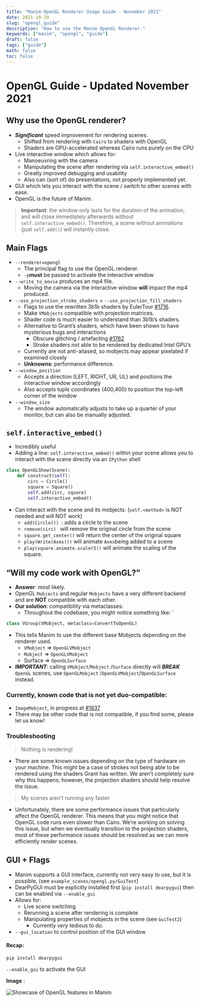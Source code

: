 ```yaml
---
title: "Manim OpenGL Renderer Usage Guide - November 2021"
date: 2021-10-29
slug: "opengl_guide"
description: "How to use the Manim OpenGL Renderer."
keywords: ["manim", "opengl", "guide"]
draft: false
tags: ["guide"]
math: false
toc: false
---
```


# OpenGL Guide - Updated November 2021

## Why use the OpenGL renderer?

- ***Significant*** speed improvement for rendering scenes.
  - Shifted from rendering with `Cairo` to shaders with OpenGL
  - Shaders are GPU-accelerated whereas Cairo runs purely on the CPU
- Live interactive window which allows for:
  - Manoeuvring with the camera
  - Manipulating the scene after rendering via `self.interactive_embed()`
  - Greatly improved debugging and usability
  - Also can (sort of) do presentations, not properly implemented yet.
- GUI which lets you interact with the scene / switch to other scenes with ease.
- OpenGL is the future of Manim.

> **Important**: the window only lasts for the duration of the animation, and will close immediately afterwards without `self.interactive_embed()`. Therefore, a scene without animations (just `self.add()`) will instantly close.

## Main Flags

- `--renderer=opengl`
  -  The principal flag to use the OpenGL renderer. 
  - `-p`**must** be passed to activate the interactive window
- `--write_to_movie` produces an mp4 file.
  - Moving the camera via the interactive window **will** impact the mp4 produced.
- `--use_projection_stroke_shaders` + `--use_projection_fill_shaders`
  - Flags to use the rewritten 3b1b shaders by EulerTour [#1716](https://github.com/ManimCommunity/manim/pull/1716). 
  - Make `VMobjects` compatible with projection matrices.
  - Shader code is much easier to understand than 3b1b’s shaders.
  - Alternative to Grant’s shaders, which have been shown to have mysterious bugs and interactions
    -  Obscure glitching / artefacting [#1762](https://github.com/ManimCommunity/manim/issues/1762)
    - Stroke shaders not able to be rendered by dedicated Intel GPU’s
  - Currently are not anti-aliased, so mobjects may appear pixelated if examined closely
  - **Unknowns**: performance difference.
- `--window_position`
  - Accepts a direction (LEFT, RIGHT, UR, UL) and positions the interactive window accordingly
  - Also accepts tuple coordinates (400,400) to position the top-left corner of the window 
- `--window_size`
  - The window automatically adjusts to take up a quarter of your monitor, but can also be manually adjusted.


## `self.interactive_embed()`

- Incredibly useful 
- Adding a line: `self.interactive_embed()` within your scene allows you to interact with the scene directly via an `IPython` shell

```python
class OpenGLShow(Scene):
    def construct(self):
        circ = Circle()
        square = Square()
        self.add(circ, square)
        self.interactive_embed()
```

- Can interact with the scene and its mobjects: (`self.<method>` is NOT needed and will NOT work)
  - `add(Circle()) `: adds a circle to the scene
  - `remove(circ) ` will remove the original circle from the scene
  - `square.get_center()` will return the center of the original square
  - `play(Write(Axes())` will animate `Axes`being added to a scene
  - `play(square.animate.scale(5))` will animate the scaling of the square.



## “Will my code work with OpenGL?” 

- **Answer**: most likely.
- OpenGL `Mobjects` and regular `Mobjects` have a very different backend and are **NOT** compatible with each other.
- **Our solution**: compatibility via metaclasses:
  - Throughout the codebase, you might notice something like: `

```python
class VGroup(VMobject, metaclass=ConvertToOpenGL)
```

- This tells Manim to use the different base Mobjects depending on the renderer used.
  - `VMobject` ⇒ `OpenGLVMobject`
  - `Mobject` ⇒ `OpenGLVMobject`
  - Surface ⇒ `OpenGLSurface`
- ***IMPORTANT***: calling `VMobject`/`Mobject` /`Surface` directly will ***BREAK*** `OpenGL` scenes, use `OpenGLMobject` /`OpenGLVMobject`/`OpenGLSurface` instead.

### Currently, known code that is not yet duo-compatible:

- `ImageMobject`, in progress at [#1837](https://github.com/ManimCommunity/manim/pull/1837)
- There may be other code that is not compatible, if you find some, please let us know!

### Troubleshooting

> Nothing is rendering!

- There are some known issues depending on the type of hardware on your machine. This might be a case of strokes not being able to be rendered using the shaders Grant has written. We aren’t completely sure why this happens; however, the projection shaders should help resolve the issue. 

> My scenes aren’t running any faster

- Unfortunately, there are some performance issues that particularly affect the OpenGL renderer. This means that you might notice that OpenGL code runs even slower than Cairo. We’re working on solving this issue, but when we eventually transition to the projection shaders, most of these performance issues should be resolved as we can more efficiently render scenes.

  

## GUI + Flags

- Manim supports a GUI interface, currently not very easy to use, but it is possible, (see `example_scenes/opengl.py/GuiTest`)
- DearPyGUI must be explicitly installed first (`pip install dearpygui`) then can be enabled via `--enable_gui`
- Allows for:
  - Live scene switching
  - Rerunning a scene after rendering is complete
  - Manipulating properties of mobjects in the scene (see `GuiTest2`)
    - Currently *very* tedious to do.
- `--gui_location` to control position of the GUI window



#### Recap:

`pip install dearpygui`

`--enable_gui` to activate the GUI

**Image** :

![](/img/opengl_showcase.png "Showcase of OpenGL features in Manim")
